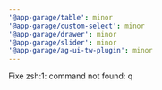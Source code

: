 ```yaml
---
'@app-garage/table': minor
'@app-garage/custom-select': minor
'@app-garage/drawer': minor
'@app-garage/slider': minor
'@app-garage/ag-ui-tw-plugin': minor
---
```


Fixe
zsh:1: command not found: q
